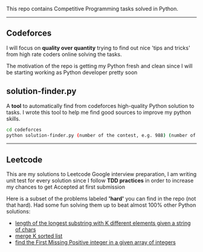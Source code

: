 This repo contains Competitive Programming tasks solved in Python.

---

<h2> Codeforces </h2>

I will focus on **quality over quantity** trying to find out nice 'tips and tricks' from high rate coders online solving the tasks.

The motivation of the repo is getting my Python fresh and clean since I will be starting working as Python developer pretty soon

<h2>solution-finder.py</h2>

A **tool** to automatically find from codeforces high-quality Python solution to tasks. I wrote this tool to help me find good sources to improve my python skills.

```bash
cd codeforces
python solution-finder.py (number of the contest, e.g. 988) (number of the problem, e.g A)
```

---

<h2> Leetcode </h2>

This are my solutions to Leetcode Google interview preparation, I am writing unit test for every solution since I follow **TDD practices** in order to increase my chances to get Accepted at first submission

Here is a subset of the problems labeled **'hard'** you can find in the repo (not that hard). Had some fun solving them up to beat almost 100% other Python solutions:
 
 - [length of the longest substring with K different elements given a string of chars](https://github.com/SolbiatiAlessandro/pyComPro/blob/master/leetcode/google/332/l332.py)
 - [merge K sorted list](https://github.com/SolbiatiAlessandro/pyComPro/blob/master/leetcode/google/342/l342c.py)
 - [find the First Missing Positive integer in a given array of integers](https://github.com/SolbiatiAlessandro/pyComPro/blob/master/leetcode/google/457/l457.py)
